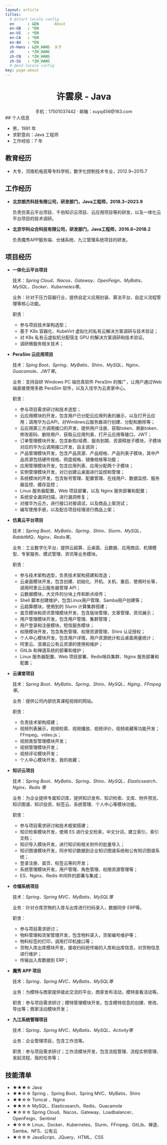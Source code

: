 ```yaml
---
layout: article
titles:
  # @start locale config
  en      : &EN       About
  en-GB   : *EN
  en-US   : *EN
  en-CA   : *EN
  en-AU   : *EN
  zh-Hans : &ZH_HANS  关于
  zh      : *ZH_HANS
  zh-CN   : *ZH_HANS
  zh-SG   : *ZH_HANS
  # @end locale config
key: page-about
---
```

 <center>
     <h1>许雲泉 - Java</h1>
     <div>
         <span>
             手机：17501037442
         </span>
         ·
         <span>
             邮箱：xuyq456@163.com
         </span>
     </div>
 </center>
## 个人信息 

 - 男，1991 年
 - 求职意向：Java 工程师
 - 工作经验：7 年

## 教育经历

- 大专，河南机电高等专科学校，数字化控制技术专业，2012.9~2015.7

## 工作经历

- **北京朗杰科技有限公司，研发部门，Java工程师，2018.3~2023.9**

  负责仿真云平台项目、千伯知识云项目、云应用项目等的研发，以及一体化云平台项目的技术调研。

- **北京华科众合科技有限公司，研发部门，Java工程师，2016.6~2018.2**

  负责魔秀APP服务端、仓储系统、九江管理系统项目的研发。

## 项目经历

- **一体化云平台项目**

  技术：*Spring Cloud、Nacos、Gateway、OpenFeign、MyBatis、MySQL、Docker、Kubernetes等*。

  业务：针对于压力容器行业，提供自定义应用封装、算法平台、自定义流程管理等核心功能。

  职责：

  - 参与项目技术架构选型；
  - 基于 K8s 容器化、KubeVirt 虚拟化的私有云解决方案调研与技术验证；
  - 对 K8s 私有云虚拟机分配宿主 GPU 的解决方案调研和技术验证。
  - 调研微服务相关技术；

- **PeraSim 云应用项目**

  技术：*Sping Boot、Spring、MyBatis、Shiro、MySQL、Nginx、Guacamole、JWT等*。

  业务：支持自研 Windows PC 端仿真软件 PeraSim 的推广，让用户通过Web端直接使用多款 PeraSim 软件，以及入住华为云卖家中心。

  职责：

  - 参与项目需求研讨和技术选型；
  - 云应用模块的开发，包含用户已分配云应用列表的展示，以及打开云应用；调用华为云API，对Windows云服务器进行创建、分配和删除等；
  - 云应用第三方调用接口的开发，提供用户注册、获取token、刷新token、修改密码、删除用户、获取云应用列表、打开云应用等接口，JWT；
  - 订单管理模块开发，包含新购/续费、服务到期、资源释放子模块，子模块对应的华为云调用接口开发，自主调测；
  - 产品管理模块开发，包含产品资源、产品规格、产品列表子模块，其中产品资源包括硬件规格、网盘规格、镜像规格等功能；
  - 应用管理模块开发，包含应用列表、应用分配两个子模块；
  - 实例管理模块开发，对已创建云桌面进行监控和管理；
  - 系统模块的开发，包含账号管理、配置管理、在线用户、数据监控、服务器监控、缓存监控；
  - Linux 服务器配置，Web 项目部署，以及 Nginx 服务部署和配置；
  - 系统安全漏洞扫描，进行漏洞修复；
  - 对接华为云方，进行接口对接调试，以及商品上架测试；
  - 编写使用手册，以及配合项目经理进行商品上架；

- **仿真云平台项目**

  技术：*Spring Boot、MyBatis、Spring、Shiro、Slurm、MySQL、RabbitMQ、Nginx、Redis等*。

  业务：工业数字化平台，提供云超算、云桌面、云数据、应用商店、机理模型、专家服务、模式管理、资讯等业务模块。

  职责：

  - 参与技术架构选型，负责技术架构搭建和改造；
  - 云桌面模块开发，包含创建、初始化、开机、关机、重启、使用时长等，调用阿里云云服务器管理 API；
  - 云数据模块，大文件的分块上传和断点续传；
  - Shell 脚本创建维护，包含Linux用户管理、Samba用户创建等；
  - 云超算模块，使用到的 Slurm 计算集群搭建；
  - 首页模块和资讯管理模块开发，包含版块管理，文章管理、资讯展示；
  - 用户管理模块开发，包含用户管理、集群管理；
  - 用户登录和注册模块，短信服务模块；
  - 权限模块开发，包含角色管理、权限资源管理，Shiro 认证授权；
  - 个人中心模块开发，包含用户详情，用户资源统计和云桌面用量统计；
  - 阿里云、浪潮云公有云资源的使用和维护；
  - GitLib 和禅道系统的部署和维护；
  - Linux 服务器配置、Web 项目部署、Redis哨兵集群、Nginx 服务部署和配置；

- **云课堂项目**

  技术：*Spring Boot、MyBatis、Spring、Shiro、MySQL、Nging、FFmpeg等*。

  业务：提供公司内部仿真课程视频的网站。

  职责：

  - 负责技术架构搭建；
  - 视频列表展示，视频检索、视频播放、视频评价，视频收藏等功能开发；FFmpeg，video.js；
  - 视频类型管理模块开发；
  - 视频管理模块开发；
  - 视频评论模块开发；
  - 个人中心模块开发，我的收藏；

- **知识云项目**

  技术：*Spring Boot、MyBatis、Spring、Shiro、MySQL、Elasticsearch、Nginx、Redis 等*

  业务：为企业提供专属知识库，提供知识发布、知识检索、文库、附件预览、知识图谱、知识投资、标签云、系统管理、个人中心等模块功能。

  职责：

  - 参与项目需求研讨和技术框架搭建；
  - 知识检索模块开发，使用 ES 进行全文检索，中文分词，建立索引，索引文档；
  - 知识导入模块开发，进行知识和相关附件的批量导入；
  - 知识图谱模块开发，同步知识数据到企业知识图谱系统和公有知识图谱系统；
  - 登录注册、首页、标签云等的开发；
  - 系统管理模块开发，用户管理、角色管理、权限资源管理等；
  - ES、Nginx、Redis 中间件的部署与集成；

- **仓储系统项目**

  技术：*Spring、Spring MVC、MyBatis、MySQL等*

  业务：针对仓库货物的入库与出库进行扫码录入，数据同步 ERP等。

  职责：

  - 参与项目需求研讨；
  - 物料管理和货架管理开发，包含物料录入，货架编号维护等；
  - 物料标签的打印，调用打印机接口等；
  - 货物入库出库模块开发，接收扫码抢传输的入库和出库信息，对货物信息进行维护；
  - 传输出入库数据到 ERP；

- **魔秀 APP 项目**

  技术：*Spring、Spring MVC、MyBatis、MySQL等*

  业务：为模特与商家提供彼此交流的平台，商家发布活动，模特查看活动等。

  职责：参与项目需求研讨；模特管理模块开发，包含模特信息的创建、修改、导出等；商家活动模块开发；

- **九江系统管理项目**

  技术：*Spring、Spring MVC、MyBatis、MySQL、Activity等*

  业务：企业管理项目，包含工作流等。

  职责：参与项目需求研讨；工作流模块开发，包含流程管理、流程实例管理、发起流程、我的任务等；

## 技能清单

- ★★★☆ Java
- ★★☆☆ Spring 、Spring Boot、Spring MVC、MyBatis、Shiro
- ★★☆☆ Tomcat 、Nginx
- ★★☆☆ MySQL、Elasticsearch、Redis、Guacamole
- ★☆☆☆ Spring Cloud、Nacos、Gateway、Loadbalancer、OpenFeign、Sentinel
- ★☆☆☆ Linux、Docker、Kubernetes、Slurm、FFmpeg、GitLib、禅道、Samba、NFS、公有云
- ★☆☆☆ JavaScript、JQuery、HTML、CSS
 
